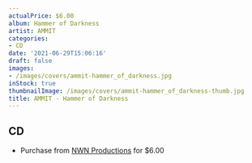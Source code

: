 ```yaml
---
actualPrice: $6.00
album: Hammer of Darkness
artist: AMMIT
categories:
- CD
date: '2021-06-29T15:06:16'
draft: false
images:
- /images/covers/ammit-hammer_of_darkness.jpg
inStock: true
thumbnailImage: /images/covers/ammit-hammer_of_darkness-thumb.jpg
title: AMMIT - Hammer of Darkness
---
```


## CD
* Purchase from [NWN Productions](http://shop.nwnprod.com/index.php?route=product/product&path=93&product_id=2055&sort=pd.name&order=ASC) for $6.00
